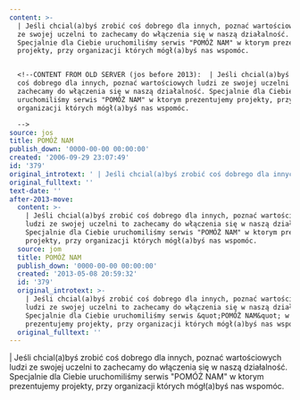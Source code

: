 ```yaml
---
content: >-
  | Jeśli chcial(a)byś zrobić coś dobrego dla innych, poznać wartościowych ludzi
  ze swojej uczelni to zachecamy do włączenia się w naszą działalność.
  Specjalnie dla Ciebie uruchomiliśmy serwis "POMÓŻ NAM" w ktorym prezentujemy
  projekty, przy organizacji których mógł(a)byś nas wspomóc.


  <!--CONTENT FROM OLD SERVER (jos before 2013):  | Jeśli chcial(a)byś zrobić
  coś dobrego dla innych, poznać wartościowych ludzi ze swojej uczelni to
  zachecamy do włączenia się w naszą działalność. Specjalnie dla Ciebie
  uruchomiliśmy serwis "POMÓŻ NAM" w ktorym prezentujemy projekty, przy
  organizacji których mógł(a)byś nas wspomóc. 

  -->
source: jos
title: POMÓŻ NAM
publish_down: '0000-00-00 00:00:00'
created: '2006-09-29 23:07:49'
id: '379'
original_introtext: ' | Jeśli chcial(a)byś zrobić coś dobrego dla innych, poznać wartościowych ludzi ze swojej uczelni to zachecamy do włączenia się w naszą działalność. Specjalnie dla Ciebie uruchomiliśmy serwis &quot;POMÓŻ NAM&quot; w ktorym prezentujemy projekty, przy organizacji których mógł(a)byś nas wspomóc. '
original_fulltext: ''
text-date: ''
after-2013-move:
  content: >-
    | Jeśli chcial(a)byś zrobić coś dobrego dla innych, poznać wartościowych
    ludzi ze swojej uczelni to zachecamy do włączenia się w naszą działalność.
    Specjalnie dla Ciebie uruchomiliśmy serwis "POMÓŻ NAM" w ktorym prezentujemy
    projekty, przy organizacji których mógł(a)byś nas wspomóc.
  source: jom
  title: POMÓŻ NAM
  publish_down: '0000-00-00 00:00:00'
  created: '2013-05-08 20:59:32'
  id: '379'
  original_introtext: >-
    | Jeśli chcial(a)byś zrobić coś dobrego dla innych, poznać wartościowych
    ludzi ze swojej uczelni to zachecamy do włączenia się w naszą działalność.
    Specjalnie dla Ciebie uruchomiliśmy serwis &quot;POMÓŻ NAM&quot; w ktorym
    prezentujemy projekty, przy organizacji których mógł(a)byś nas wspomóc.
  original_fulltext: ''
---
```

<time></time>

| Jeśli chcial(a)byś zrobić coś dobrego dla innych, poznać wartościowych ludzi ze swojej uczelni to zachecamy do włączenia się w naszą działalność. Specjalnie dla Ciebie uruchomiliśmy serwis "POMÓŻ NAM" w ktorym prezentujemy projekty, przy organizacji których mógł(a)byś nas wspomóc.

<!--CONTENT FROM OLD SERVER (jos before 2013):  | Jeśli chcial(a)byś zrobić coś dobrego dla innych, poznać wartościowych ludzi ze swojej uczelni to zachecamy do włączenia się w naszą działalność. Specjalnie dla Ciebie uruchomiliśmy serwis "POMÓŻ NAM" w ktorym prezentujemy projekty, przy organizacji których mógł(a)byś nas wspomóc. 
-->

<!--{{json:{"created_date":"2006-09-29 23:07:49","publish_down":"0000-00-00 00:00:00","id":"379"}}}-->